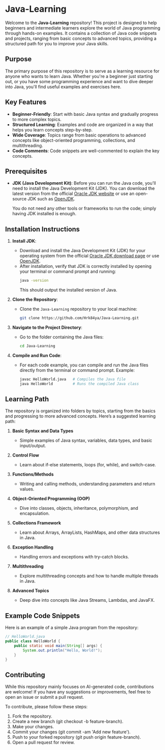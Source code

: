 # Java-Learning

Welcome to the **Java-Learning** repository! This project is designed to help beginners and intermediate learners explore the world of Java programming through hands-on examples. It contains a collection of Java code snippets and projects, ranging from basic concepts to advanced topics, providing a structured path for you to improve your Java skills.

## Purpose

The primary purpose of this repository is to serve as a learning resource for anyone who wants to learn Java. Whether you're a beginner just starting out, or you have some programming experience and want to dive deeper into Java, you'll find useful examples and exercises here.

## Key Features

- **Beginner-Friendly**: Start with basic Java syntax and gradually progress to more complex topics.
- **Structured Learning**: Examples and code are organized in a way that helps you learn concepts step-by-step.
- **Wide Coverage**: Topics range from basic operations to advanced concepts like object-oriented programming, collections, and multithreading.
- **Code Comments**: Code snippets are well-commented to explain the key concepts.

## Prerequisites

- **JDK (Java Development Kit)**: Before you can run the Java code, you'll need to install the Java Development Kit (JDK). You can download the latest version from the official [Oracle JDK website](https://www.oracle.com/java/technologies/javase-jdk11-downloads.html) or use an open-source JDK such as [OpenJDK](https://openjdk.java.net/).
  
  You do not need any other tools or frameworks to run the code; simply having JDK installed is enough.

## Installation Instructions

1. **Install JDK**:
   - Download and install the Java Development Kit (JDK) for your operating system from the official [Oracle JDK download page](https://www.oracle.com/java/technologies/javase-jdk11-downloads.html) or use [OpenJDK](https://openjdk.java.net/).
   - After installation, verify that JDK is correctly installed by opening your terminal or command prompt and running:
     ```bash
     java -version
     ```
     This should output the installed version of Java.

2. **Clone the Repository**:
   - Clone the `Java-Learning` repository to your local machine:
     ```bash
     git clone https://github.com/Hrk84ya/Java-Learning.git
     ```

3. **Navigate to the Project Directory**:
   - Go to the folder containing the Java files:
     ```bash
     cd Java-Learning
     ```

4. **Compile and Run Code**:
   - For each code example, you can compile and run the Java files directly from the terminal or command prompt. Example:
     ```bash
     javac HelloWorld.java   # Compiles the Java file
     java HelloWorld         # Runs the compiled Java class
     ```

## Learning Path

The repository is organized into folders by topics, starting from the basics and progressing to more advanced concepts. Here’s a suggested learning path:

1. **Basic Syntax and Data Types**  
   - Simple examples of Java syntax, variables, data types, and basic input/output.

2. **Control Flow**  
   - Learn about if-else statements, loops (for, while), and switch-case.

3. **Functions/Methods**  
   - Writing and calling methods, understanding parameters and return values.

4. **Object-Oriented Programming (OOP)**  
   - Dive into classes, objects, inheritance, polymorphism, and encapsulation.

5. **Collections Framework**  
   - Learn about Arrays, ArrayLists, HashMaps, and other data structures in Java.

6. **Exception Handling**  
   - Handling errors and exceptions with try-catch blocks.

7. **Multithreading**  
   - Explore multithreading concepts and how to handle multiple threads in Java.

8. **Advanced Topics**  
   - Deep dive into concepts like Java Streams, Lambdas, and JavaFX.

## Example Code Snippets

Here is an example of a simple Java program from the repository:

```java
// HelloWorld.java
public class HelloWorld {
    public static void main(String[] args) {
        System.out.println("Hello, World!");
    }
}
```

## Contributing
While this repository mainly focuses on AI-generated code, contributions are welcome! If you have any suggestions or improvements, feel free to open an issue or submit a pull request.

To contribute, please follow these steps:

1. Fork the repository.
2. Create a new branch (git checkout -b feature-branch).
3. Make your changes.
4. Commit your changes (git commit -am 'Add new feature').
5. Push to your forked repository (git push origin feature-branch).
6. Open a pull request for review.
